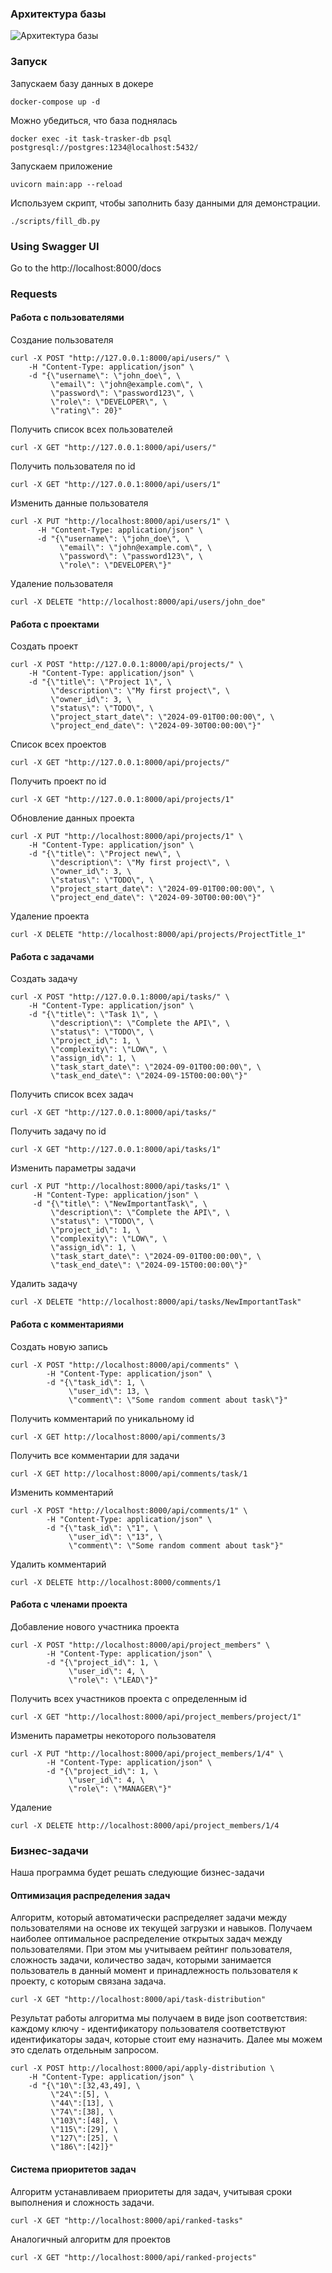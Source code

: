 ### Архитектура базы

![Архитектура базы](/images/relationships.real.large.png)

### Запуск
Запускаем базу данных в докере
```
docker-compose up -d
```
Можно убедиться, что база поднялась
```
docker exec -it task-trasker-db psql postgresql://postgres:1234@localhost:5432/
```

Запускаем приложение
```
uvicorn main:app --reload
```

Используем скрипт, чтобы заполнить базу данными для демонстрации.
```
./scripts/fill_db.py
```

### Using Swagger UI
Go to the http://localhost:8000/docs

### Requests


#### Работа с пользователями

Создание пользователя
```
curl -X POST "http://127.0.0.1:8000/api/users/" \
    -H "Content-Type: application/json" \
    -d "{\"username\": \"john_doe\", \
         \"email\": \"john@example.com\", \
         \"password\": \"password123\", \
         \"role\": \"DEVELOPER\", \
         \"rating\": 20}"
```
Получить список всех пользователей
```
curl -X GET "http://127.0.0.1:8000/api/users/"
```
Получить пользователя по id
```
curl -X GET "http://127.0.0.1:8000/api/users/1"
```
Изменить данные пользователя
```
curl -X PUT "http://localhost:8000/api/users/1" \
      -H "Content-Type: application/json" \
      -d "{\"username\": \"john_doe\", \
           \"email\": \"john@example.com\", \
           \"password\": \"password123\", \
           \"role\": \"DEVELOPER\"}"
```
Удаление пользователя
```
curl -X DELETE "http://localhost:8000/api/users/john_doe" 
```

#### Работа с проектами

Создать проект
```
curl -X POST "http://127.0.0.1:8000/api/projects/" \
    -H "Content-Type: application/json" \
    -d "{\"title\": \"Project 1\", \
         \"description\": \"My first project\", \
         \"owner_id\": 3, \
         \"status\": \"TODO\", \
         \"project_start_date\": \"2024-09-01T00:00:00\", \
         \"project_end_date\": \"2024-09-30T00:00:00\"}"
```
Список всех проектов
```
curl -X GET "http://127.0.0.1:8000/api/projects/"
```
Получить проект по id
```
curl -X GET "http://127.0.0.1:8000/api/projects/1"
```
Обновление данных проекта
```
curl -X PUT "http://localhost:8000/api/projects/1" \
    -H "Content-Type: application/json" \
    -d "{\"title\": \"Project new\", \
         \"description\": \"My first project\", \
         \"owner_id\": 3, \
         \"status\": \"TODO\", \
         \"project_start_date\": \"2024-09-01T00:00:00\", \
         \"project_end_date\": \"2024-09-30T00:00:00\"}"
```
Удаление проекта
```
curl -X DELETE "http://localhost:8000/api/projects/ProjectTitle_1"
```

#### Работа с задачами

Создать задачу
```
curl -X POST "http://127.0.0.1:8000/api/tasks/" \
    -H "Content-Type: application/json" \
    -d "{\"title\": \"Task 1\", \
         \"description\": \"Complete the API\", \
         \"status\": \"TODO\", \
         \"project_id\": 1, \
         \"complexity\": \"LOW\", \
         \"assign_id\": 1, \
         \"task_start_date\": \"2024-09-01T00:00:00\", \
         \"task_end_date\": \"2024-09-15T00:00:00\"}"
```
Получить список всех задач
```
curl -X GET "http://127.0.0.1:8000/api/tasks/"
```
Получить задачу по id
```
curl -X GET "http://127.0.0.1:8000/api/tasks/1"
```
Изменить параметры задачи
```
curl -X PUT "http://localhost:8000/api/tasks/1" \
     -H "Content-Type: application/json" \
     -d "{\"title\": \"NewImportantTask\", \
         \"description\": \"Complete the API\", \
         \"status\": \"TODO\", \
         \"project_id\": 1, \
         \"complexity\": \"LOW\", \
         \"assign_id\": 1, \
         \"task_start_date\": \"2024-09-01T00:00:00\", \
         \"task_end_date\": \"2024-09-15T00:00:00\"}"
```
Удалить задачу
```
curl -X DELETE "http://localhost:8000/api/tasks/NewImportantTask"
```

#### Работа с комментариями

Создать новую запись
```
curl -X POST "http://localhost:8000/api/comments" \
        -H "Content-Type: application/json" \
        -d "{\"task_id\": 1, \
             \"user_id\": 13, \
             \"comment\": \"Some random comment about task\"}"
```
Получить комментарий по уникальному id
```
curl -X GET http://localhost:8000/api/comments/3
```
Получить все комментарии для задачи
```
curl -X GET http://localhost:8000/api/comments/task/1
```
Изменить комментарий
```
curl -X POST "http://localhost:8000/api/comments/1" \
        -H "Content-Type: application/json" \
        -d "{\"task_id\": \"1", \
             \"user_id\": \"13", \
             \"comment\": \"Some random comment about task"}"
```
Удалить комментарий
```
curl -X DELETE http://localhost:8000/comments/1
```

#### Работа с членами проекта

Добавление нового участника проекта
```
curl -X POST "http://localhost:8000/api/project_members" \
        -H "Content-Type: application/json" \
        -d "{\"project_id\": 1, \
             \"user_id\": 4, \
             \"role\": \"LEAD\"}"
```
Получить всех участников проекта с определенным id
```
curl -X GET "http://localhost:8000/api/project_members/project/1"
```
Изменить параметры некоторого пользователя
```
curl -X PUT "http://localhost:8000/api/project_members/1/4" \
        -H "Content-Type: application/json" \
        -d "{\"project_id\": 1, \
             \"user_id\": 4, \
             \"role\": \"MANAGER\"}"
```
Удаление
```
curl -X DELETE http://localhost:8000/api/project_members/1/4
```

### Бизнес-задачи

Наша программа будет решать следующие бизнес-задачи

#### Оптимизация распределения задач

Алгоритм, который автоматически распределяет задачи между пользователями на основе их текущей загрузки и навыков.
Получаем наиболее оптимальное распределение открытых задач между пользователями. При этом мы учитываем рейтинг пользователя, сложность задачи,
количество задач, которыми занимается пользователь в данный момент и принадлежность пользователя к проекту, с которым связана задача.
```
curl -X GET "http://localhost:8000/api/task-distribution"
```

Результат работы алгоритма мы получаем в виде json соответствия: каждому ключу - идентификатору пользователя соответствуют идентификаторы задач, которые
стоит ему назначить. Далее мы можем это сделать отдельным запросом.
```
curl -X POST http://localhost:8000/api/apply-distribution \
    -H "Content-Type: application/json" \
    -d "{\"10\":[32,43,49], \
         \"24\":[5], \
         \"44\":[13], \
         \"74\":[38], \
         \"103\":[48], \
         \"115\":[29], \
         \"127\":[25], \
         \"186\":[42]}"
```

#### Система приоритетов задач

Алгоритм устанавливаем приоритеты для задач, учитывая сроки выполнения и сложность задачи.
```
curl -X GET "http://localhost:8000/api/ranked-tasks"
```
Аналогичный алгоритм для проектов
```
curl -X GET "http://localhost:8000/api/ranked-projects"
```